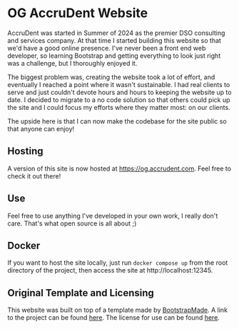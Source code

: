 # OG AccruDent Website

AccruDent was started in Summer of 2024 as the premier DSO consulting and services company. At that time I started building this website so that we'd have a good online presence. I've never been a front end web developer, so learning Bootstrap and getting everything to look just right was a challenge, but I thoroughly enjoyed it. 

The biggest problem was, creating the website took a lot of effort, and eventually I reached a point where it wasn't sustainable. I had real clients to serve and just couldn't devote hours and hours to keeping the website up to date. I decided to migrate to a no code solution so that others could pick up the site and I could focus my efforts where they matter most: on our clients. 

The upside here is that I can now make the codebase for the site public so that anyone can enjoy!

## Hosting

A version of this site is now hosted at https://og.accrudent.com. Feel free to check it out there!

## Use

Feel free to use anything I've developed in your own work, I really don't care. That's what open source is all about ;)

## Docker

If you want to host the site locally, just run `docker compose up` from the root directory of the project, then access the site at http://localhost:12345.

## Original Template and Licensing

This website was built on top of a template made by [BootstrapMade](https://bootstrapmade.com). A link to the project can be found [here](https://bootstrapmade.com/selecao-bootstrap-template/). The license for use can be found [here](https://bootstrapmade.com/license/).  